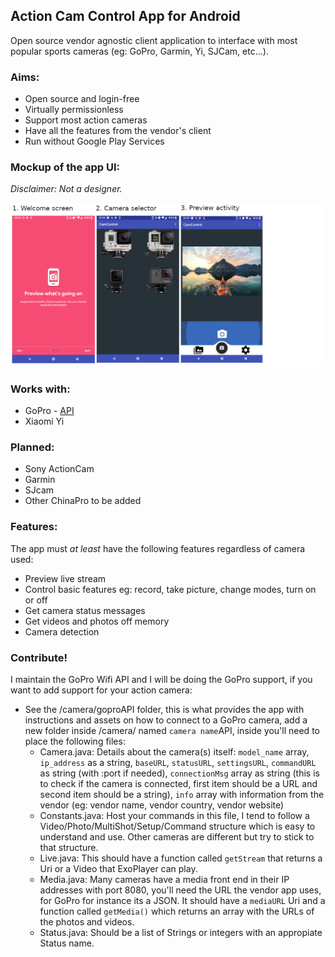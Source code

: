 ## Action Cam Control App for Android

Open source vendor agnostic client application to interface with most popular sports cameras (eg: GoPro, Garmin, Yi, SJCam, etc...).

### Aims:

- Open source and login-free
- Virtually permissionless
- Support most action cameras
- Have all the features from the vendor's client
- Run without Google Play Services

### Mockup of the app UI:

*Disclaimer: Not a designer.*

![](sketch.png)

### Works with:

- GoPro - [API](http://github.com/konradit/goprowifihack)
- Xiaomi Yi

### Planned:

- Sony ActionCam
- Garmin
- SJcam
- Other ChinaPro to be added

### Features:

The app must *at least* have the following features regardless of camera used:

- Preview live stream
- Control basic features eg: record, take picture, change modes, turn on or off
- Get camera status messages
- Get videos and photos off memory
- Camera detection

### Contribute!

I maintain the GoPro Wifi API and I will be doing the GoPro support, if you want to add support for your action camera:

- See the /camera/goproAPI folder, this is what provides the app with instructions and assets on how to connect to a GoPro camera, add a new folder inside /camera/ named ```camera name```API, inside you'll need to place the following files: 
	- Camera.java: Details about the camera(s) itself: ```model_name``` array, ```ip_address``` as a string, ```baseURL```, ```statusURL```, ```settingsURL```, ```commandURL``` as string (with :port if needed), ```connectionMsg``` array as string (this is to check if the camera is connected, first item should be a URL and second item should be a string), ```info``` array with information from the vendor (eg: vendor name, vendor country, vendor website)
	- Constants.java: Host your commands in this file, I tend to follow a Video/Photo/MultiShot/Setup/Command structure which is easy to understand and use. Other cameras are different but try to stick to that structure.
	- Live.java: This should have a function called ```getStream``` that returns a Uri or a Video that ExoPlayer can play.
	- Media.java: Many cameras have a media front end in their IP addresses with port 8080, you'll need the URL the vendor app uses, for GoPro for instance its a JSON. It should have a ```mediaURL``` Uri and a function called ```getMedia()``` which returns an array with the URLs of the photos and videos.
	- Status.java: Should be a list of Strings or integers with an appropiate Status name.
